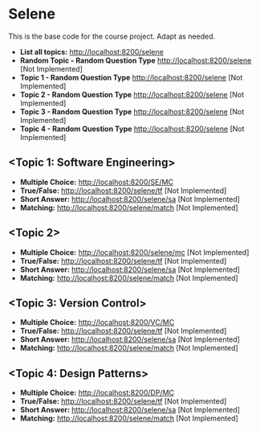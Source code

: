 # Selene
This is the base code for the course project. Adapt as needed.

 * **List all topics:** [http://localhost:8200/selene](http://localhost:8200/selene)
 * **Random Topic - Random Question Type** [http://localhost:8200/selene](http://localhost:8200/selene/random) [Not Implemented]
 * **Topic 1 - Random Question Type** [http://localhost:8200/selene](http://localhost:8200/selene/t1/random) [Not Implemented]
 * **Topic 2 - Random Question Type** [http://localhost:8200/selene](http://localhost:8200/selene/t2/random) [Not Implemented]
 * **Topic 3 - Random Question Type** [http://localhost:8200/selene](http://localhost:8200/selene/t3/random) [Not Implemented]
 * **Topic 4 - Random Question Type** [http://localhost:8200/selene](http://localhost:8200/selene/t4/random) [Not Implemented]


## <Topic 1: Software Engineering>
 * **Multiple Choice:** [http://localhost:8200/SE/MC](http://localhost:8200/SE/MC)
 * **True/False:** [http://localhost:8200/selene/tf](http://localhost:8200/selene/tf) [Not Implemented]    
 * **Short Answer:** [http://localhost:8200/selene/sa](http://localhost:8200/selene/sa) [Not Implemented]  
 * **Matching:** [http://localhost:8200/selene/match](http://localhost:8200/selene/match) [Not Implemented]  

## <Topic 2>
 * **Multiple Choice:** [http://localhost:8200/selene/mc](http://localhost:8200/selene/mc) [Not Implemented]
 * **True/False:** [http://localhost:8200/selene/tf](http://localhost:8200/selene/tf) [Not Implemented]    
 * **Short Answer:** [http://localhost:8200/selene/sa](http://localhost:8200/selene/sa) [Not Implemented]  
 * **Matching:** [http://localhost:8200/selene/match](http://localhost:8200/selene/match) [Not Implemented]  
 
## <Topic 3: Version Control>
 * **Multiple Choice:** [http://localhost:8200/VC/MC](http://localhost:8200/VC/MC)
 * **True/False:** [http://localhost:8200/selene/tf](http://localhost:8200/selene/tf) [Not Implemented]    
 * **Short Answer:** [http://localhost:8200/selene/sa](http://localhost:8200/selene/sa) [Not Implemented]  
 * **Matching:** [http://localhost:8200/selene/match](http://localhost:8200/selene/match) [Not Implemented]  
 
## <Topic 4: Design Patterns>
 * **Multiple Choice:** [http://localhost:8200/DP/MC](http://localhost:8200/DP/MC)
 * **True/False:** [http://localhost:8200/selene/tf](http://localhost:8200/selene/tf) [Not Implemented]    
 * **Short Answer:** [http://localhost:8200/selene/sa](http://localhost:8200/selene/sa) [Not Implemented]  
 * **Matching:** [http://localhost:8200/selene/match](http://localhost:8200/selene/match) [Not Implemented]  
 
